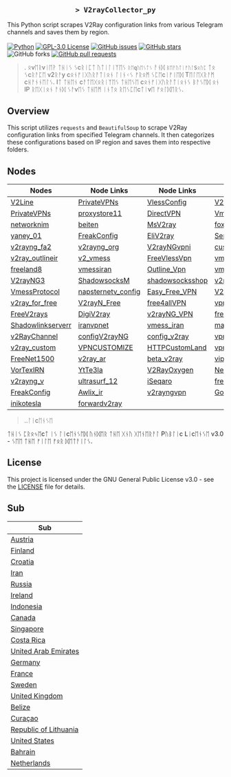 <h3 align="center">
    <samp>&gt; V2rayCollector_py</samp>
</h3>

This Python script scrapes V2Ray configuration links from various Telegram channels and saves them by region.
<br>
<br>
[![Python](https://img.shields.io/badge/python-3670A0?style=for-the-badge&logo=python&logoColor=ffdd54)](https://github.com/Epodonios/bulk-xray-v2ray-vless-vmess-...-configs)
[![GPL-3.0 License](https://img.shields.io/badge/License-GPL--3.0-blue?style=for-the-badge)](./LICENSE)
[![GitHub issues](https://img.shields.io/github/issues/Epodonios/bulk-xray-v2ray-vless-vmess-...-configs?style=for-the-badge)](https://github.com/Epodonios/bulk-xray-v2ray-vless-vmess-...-configs/issues)
[![GitHub stars](https://img.shields.io/github/stars/Epodonios/bulk-xray-v2ray-vless-vmess-...-configs?style=for-the-badge)](https://github.com/Epodonios/bulk-xray-v2ray-vless-vmess-...-configs/stargazers)
![GitHub forks](https://img.shields.io/github/forks/Epodonios/V2rayCollector_py?style=for-the-badge)
[![GitHub pull requests](https://img.shields.io/github/issues-pr/Epodonios/V2rayCollector_py?style=for-the-badge)](https://github.com/Epodonios/bulk-xray-v2ray-vless-vmess-...-configs/pulls)


>. ᛟvᛖᚱvᛁᛖᚹ
ᛏᚺᛁᛊ ᛊcᚱᛁᛈᛏ ᚢᛏᛁᛚᛁᛉᛖᛊ `ᚱᛖqᚢᛖᛊᛏᛊ` ᚨᚾᛞ `ᛒᛖᚨᚢᛏᛁᚠᚢᛚSᛟᚢᛈ` ᛏᛟ ᛊcᚱᚨᛈᛖ v2ᚱᚨy cᛟᚾᚠᛁᚷᚢᚱᚨᛏᛁᛟᚾ ᛚᛁᚾᚲᛊ ᚠᚱᛟᛗ ᛊᛈᛖcᛁᚠᛁᛖᛞ Tᛖᛚᛖᚷᚱᚨᛗ cᚺᚨᚾᚾᛖᛚᛊ. Iᛏ ᛏᚺᛖᚾ cᚨᛏᛖᚷᛟᚱᛁᛉᛖᛊ ᛏᚺᛖᛊᛖ cᛟᚾᚠᛁᚷᚢᚱᚨᛏᛁᛟᚾᛊ ᛒᚨᛊᛖᛞ ᛟᚾ IP ᚱᛖᚷᛁᛟᚾ ᚨᚾᛞ ᛊᚨvᛖᛊ ᛏᚺᛖᛗ ᛁᚾᛏᛟ ᚱᛖᛊᛈᛖcᛏᛁvᛖ ᚠᛟᛚᛞᛖᚱᛊ.


## Overview
This script utilizes `requests` and `BeautifulSoup` to scrape V2Ray configuration links from specified Telegram channels. It then categorizes these configurations based on IP region and saves them into respective folders.



## Nodes

| Nodes | Node Links | Node Links | Node Links | Node Links |
|------------|------------|------------|------------|------------|
| [V2Line](https://t.me/s/v2line) | [PrivateVPNs](https://t.me/s/PrivateVPNs) | [VlessConfig](https://t.me/s/VlessConfig) | [V2pedia](https://t.me/s/V2pedia) | [v2rayNG_Matsuri](https://t.me/s/v2rayNG_Matsuri) |
| [PrivateVPNs](https://t.me/s/PrivateVPNs) | [proxystore11](https://t.me/s/proxystore11) | [DirectVPN](https://t.me/s/DirectVPN) | [VmessProtocol](https://t.me/s/VmessProtocol) | [OutlineVpnOfficial](https://t.me/s/OutlineVpnOfficial) |
| [networknim](https://t.me/s/networknim) | [beiten](https://t.me/s/beiten) | [MsV2ray](https://t.me/s/MsV2ray) | [foxrayiran](https://t.me/s/foxrayiran) | [DailyV2RY](https://t.me/s/DailyV2RY) |
| [yaney_01](https://t.me/s/yaney_01) | [FreakConfig](https://t.me/s/FreakConfig) | [EliV2ray](https://t.me/s/EliV2ray) | [ServerNett](https://t.me/s/ServerNett) | [proxystore11](https://t.me/s/proxystore11) |
| [v2rayng_fa2](https://t.me/s/v2rayng_fa2) | [v2rayng_org](https://t.me/s/v2rayng_org) | [V2rayNGvpni](https://t.me/s/V2rayNGvpni) | [custom_14](https://t.me/s/custom_14) | [v2rayNG_VPNN](https://t.me/s/v2rayNG_VPNN) |
| [v2ray_outlineir](https://t.me/s/v2ray_outlineir) | [v2_vmess](https://t.me/s/v2_vmess) | [FreeVlessVpn](https://t.me/s/FreeVlessVpn) | [vmess_vless_v2rayng](https://t.me/s/vmess_vless_v2rayng) | [PrivateVPNs](https://t.me/s/PrivateVPNs) |
| [freeland8](https://t.me/s/freeland8) | [vmessiran](https://t.me/s/vmessiran) | [Outline_Vpn](https://t.me/s/Outline_Vpn) | [vmessq](https://t.me/s/vmessq) | [WeePeeN](https://t.me/s/WeePeeN) |
| [V2rayNG3](https://t.me/s/V2rayNG3) | [ShadowsocksM](https://t.me/s/ShadowsocksM) | [shadowsocksshop](https://t.me/s/shadowsocksshop) | [v2rayan](https://t.me/s/v2rayan) | [ShadowSocks_s](https://t.me/s/ShadowSocks_s) |
| [VmessProtocol](https://t.me/s/VmessProtocol) | [napsternetv_config](https://t.me/s/napsternetv_config) | [Easy_Free_VPN](https://t.me/s/Easy_Free_VPN) | [V2Ray_FreedomIran](https://t.me/s/V2Ray_FreedomIran) | [V2RAY_VMESS_free](https://t.me/s/V2RAY_VMESS_free) |
| [v2ray_for_free](https://t.me/s/v2ray_for_free) | [V2rayN_Free](https://t.me/s/V2rayN_Free) | [free4allVPN](https://t.me/s/free4allVPN) | [vpn_ocean](https://t.me/s/vpn_ocean) | [configV2rayForFree](https://t.me/s/configV2rayForFree) |
| [FreeV2rays](https://t.me/s/FreeV2rays) | [DigiV2ray](https://t.me/s/DigiV2ray) | [v2rayNG_VPN](https://t.me/s/v2rayNG_VPN) | [freev2rayssr](https://t.me/s/freev2rayssr) | [v2rayn_server](https://t.me/s/v2rayn_server) |
| [Shadowlinkserverr](https://t.me/s/Shadowlinkserverr) | [iranvpnet](https://t.me/s/iranvpnet) | [vmess_iran](https://t.me/s/vmess_iran) | [mahsaamoon1](https://t.me/s/mahsaamoon1) | [V2RAY_NEW](https://t.me/s/V2RAY_NEW) |
| [v2RayChannel](https://t.me/s/v2RayChannel) | [configV2rayNG](https://t.me/s/configV2rayNG) | [config_v2ray](https://t.me/s/config_v2ray) | [vpn_proxy_custom](https://t.me/s/vpn_proxy_custom) | [vpnmasi](https://t.me/s/vpnmasi) |
| [v2ray_custom](https://t.me/s/v2ray_custom) | [VPNCUSTOMIZE](https://t.me/s/VPNCUSTOMIZE) | [HTTPCustomLand](https://t.me/s/HTTPCustomLand) | [vpn_proxy_custom](https://t.me/s/vpn_proxy_custom) | [ViPVpn_v2ray](https://t.me/s/ViPVpn_v2ray) |
| [FreeNet1500](https://t.me/s/FreeNet1500) | [v2ray_ar](https://t.me/s/v2ray_ar) | [beta_v2ray](https://t.me/s/beta_v2ray) | [vip_vpn_2022](https://t.me/s/vip_vpn_2022) | [FOX_VPN66](https://t.me/s/FOX_VPN66) |
| [VorTexIRN](https://t.me/s/VorTexIRN) | [YtTe3la](https://t.me/s/YtTe3la) | [V2RayOxygen](https://t.me/s/V2RayOxygen) | [Network_442](https://t.me/s/Network_442) | [VPN_443](https://t.me/s/VPN_443) |
| [v2rayng_v](https://t.me/s/v2rayng_v) | [ultrasurf_12](https://t.me/s/ultrasurf_12) | [iSeqaro](https://t.me/s/iSeqaro) | [frev2rayng](https://t.me/s/frev2rayng) | [frev2ray](https://t.me/s/frev2ray) |
| [FreakConfig](https://t.me/s/FreakConfig) | [Awlix_ir](https://t.me/s/Awlix_ir) | [v2rayngvpn](https://t.me/s/v2rayngvpn) | [God_CONFIG](https://t.me/s/God_CONFIG) | [Configforvpn01](https://t.me/s/Configforvpn01) |
| [inikotesla](https://t.me/s/inikotesla) | [forwardv2ray](https://t.me/s/forwardv2ray) |  |  |  |


>..ᛚᛁcᛖᚾᛊᛖ

ᛏᚺᛁᛊ ᛈᚱᛟᛃᛖcᛏ ᛁᛊ ᛚᛁcᛖᚾᛊᛖᛞ ᚢᚾᛞᛖᚱ ᛏᚺᛖ ᚷᚾᚢ ᚷᛖᚾᛖᚱᚨᛚ Pᚢᛒᛚᛁc Lᛁcᛖᚾᛊᛖ v3.0 - ᛊᛖᛖ ᛏᚺᛖ  ᚠᛁᛚᛖ ᚠᛟᚱ ᛞᛖᛏᚨᛁᛚᛊ.


## License

This project is licensed under the GNU General Public License v3.0 - see the [LICENSE](LICENSE) file for details.
## Sub
| Sub |
|-----|
| [Austria](https://raw.githubusercontent.com/Epodonios/bulk-xray-v2ray-vless-vmess-...-configs/main/sub/Austria/config.txt) |
| [Finland](https://raw.githubusercontent.com/Epodonios/bulk-xray-v2ray-vless-vmess-...-configs/main/sub/Finland/config.txt) |
| [Croatia](https://raw.githubusercontent.com/Epodonios/bulk-xray-v2ray-vless-vmess-...-configs/main/sub/Croatia/config.txt) |
| [Iran](https://raw.githubusercontent.com/Epodonios/bulk-xray-v2ray-vless-vmess-...-configs/main/sub/Iran/config.txt) |
| [Russia](https://raw.githubusercontent.com/Epodonios/bulk-xray-v2ray-vless-vmess-...-configs/main/sub/Russia/config.txt) |
| [Ireland](https://raw.githubusercontent.com/Epodonios/bulk-xray-v2ray-vless-vmess-...-configs/main/sub/Ireland/config.txt) |
| [Indonesia](https://raw.githubusercontent.com/Epodonios/bulk-xray-v2ray-vless-vmess-...-configs/main/sub/Indonesia/config.txt) |
| [Canada](https://raw.githubusercontent.com/Epodonios/bulk-xray-v2ray-vless-vmess-...-configs/main/sub/Canada/config.txt) |
| [Singapore](https://raw.githubusercontent.com/Epodonios/bulk-xray-v2ray-vless-vmess-...-configs/main/sub/Singapore/config.txt) |
| [Costa Rica](https://raw.githubusercontent.com/Epodonios/bulk-xray-v2ray-vless-vmess-...-configs/main/sub/Costa%20Rica/config.txt) |
| [United Arab Emirates](https://raw.githubusercontent.com/Epodonios/bulk-xray-v2ray-vless-vmess-...-configs/main/sub/United%20Arab%20Emirates/config.txt) |
| [Germany](https://raw.githubusercontent.com/Epodonios/bulk-xray-v2ray-vless-vmess-...-configs/main/sub/Germany/config.txt) |
| [France](https://raw.githubusercontent.com/Epodonios/bulk-xray-v2ray-vless-vmess-...-configs/main/sub/France/config.txt) |
| [Sweden](https://raw.githubusercontent.com/Epodonios/bulk-xray-v2ray-vless-vmess-...-configs/main/sub/Sweden/config.txt) |
| [United Kingdom](https://raw.githubusercontent.com/Epodonios/bulk-xray-v2ray-vless-vmess-...-configs/main/sub/United%20Kingdom/config.txt) |
| [Belize](https://raw.githubusercontent.com/Epodonios/bulk-xray-v2ray-vless-vmess-...-configs/main/sub/Belize/config.txt) |
| [Curaçao](https://raw.githubusercontent.com/Epodonios/bulk-xray-v2ray-vless-vmess-...-configs/main/sub/Cura%C3%A7ao/config.txt) |
| [Republic of Lithuania](https://raw.githubusercontent.com/Epodonios/bulk-xray-v2ray-vless-vmess-...-configs/main/sub/Republic%20of%20Lithuania/config.txt) |
| [United States](https://raw.githubusercontent.com/Epodonios/bulk-xray-v2ray-vless-vmess-...-configs/main/sub/United%20States/config.txt) |
| [Bahrain](https://raw.githubusercontent.com/Epodonios/bulk-xray-v2ray-vless-vmess-...-configs/main/sub/Bahrain/config.txt) |
| [Netherlands](https://raw.githubusercontent.com/Epodonios/bulk-xray-v2ray-vless-vmess-...-configs/main/sub/Netherlands/config.txt) |










































































































































































































































































































































































































































































































































































































































































































































































































































































































































































































































































































































































































































































































































































































































































































































































































































































































































































































































































































































































































































































